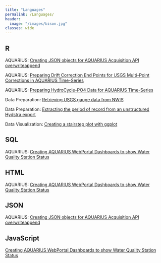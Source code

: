 ```yaml
---
title: "Languages"
permalink: /Languages/
header:
  image: "/images/bison.jpg"
classes: wide
---
```



## R

AQUARIUS: [Creating JSON objects for AQUARIUS Acquisition API overwriteappend](https://mguyette.github.io/Aquarius_OverwriteAppendPrep/)

AQUARIUS: [Preparing Drift Correction End Points for USGS Multi-Point Corrections in AQUARIUS Time-Series](https://mguyette.github.io/Aquarius_Drift_Corrections/)

AQUARIUS: [Preparing HydroCycle-PO4 Data for AQUARIUS Time-Series](https://mguyette.github.io/Aquarius_Cycle/)

Data Preparation: [Retrieving USGS gauge data from NWIS](https://mguyette.github.io/QueryUSGS)

Data Preparation: [Extracting the period of record from an unstructured Hydstra export](https://mguyette.github.io/Hydstra_HYREPSummary)

Data Visualization: [Creating a stairstep plot with ggplot](https://mguyette.github.io/ggplot_monthlyrain/)

## SQL

AQUARIUS: [Creating AQUARIUS WebPortal Dashboards to show Water Quality Station Status](https://mguyette.github.io/Aquarius_StatusDashboards/)


## HTML

AQUARIUS: [Creating AQUARIUS WebPortal Dashboards to show Water Quality Station Status](https://mguyette.github.io/Aquarius_StatusDashboards/)

## JSON

AQUARIUS: [Creating JSON objects for AQUARIUS Acquisition API overwriteappend](https://mguyette.github.io/Aquarius_OverwriteAppendPrep/)

## JavaScript

[Creating AQUARIUS WebPortal Dashboards to show Water Quality Station Status](https://mguyette.github.io/Aquarius_StatusDashboards/)
